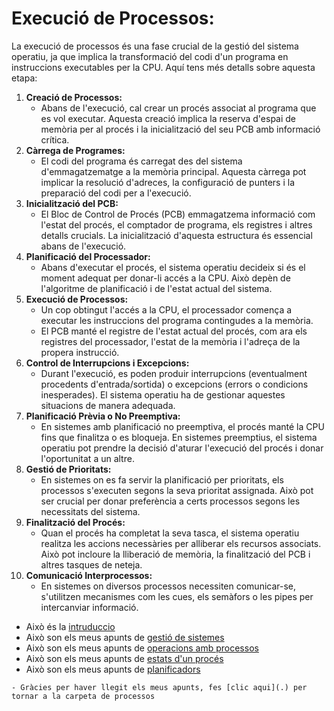 # Execució de Processos:
La execució de processos és una fase crucial de la gestió del sistema operatiu, ja que implica la transformació del codi d'un programa en instruccions executables per la CPU. Aquí tens més detalls sobre aquesta etapa:
1. **Creació de Processos:**
   - Abans de l'execució, cal crear un procés associat al programa que es vol executar. Aquesta creació implica la reserva d'espai de memòria per al procés i la inicialització del seu PCB amb informació crítica.
2. **Càrrega de Programes:**
   - El codi del programa és carregat des del sistema d'emmagatzematge a la memòria principal. Aquesta càrrega pot implicar la resolució d'adreces, la configuració de punters i la preparació del codi per a l'execució.
3. **Inicialització del PCB:**
   - El Bloc de Control de Procés (PCB) emmagatzema informació com l'estat del procés, el comptador de programa, els registres i altres detalls crucials. La inicialització d'aquesta estructura és essencial abans de l'execució.
4. **Planificació del Processador:**
   - Abans d'executar el procés, el sistema operatiu decideix si és el moment adequat per donar-li accés a la CPU. Això depèn de l'algoritme de planificació i de l'estat actual del sistema.
5. **Execució de Processos:**
   - Un cop obtingut l'accés a la CPU, el processador comença a executar les instruccions del programa contingudes a la memòria.
   - El PCB manté el registre de l'estat actual del procés, com ara els registres del processador, l'estat de la memòria i l'adreça de la propera instrucció.
6. **Control de Interrupcions i Excepcions:**
   - Durant l'execució, es poden produir interrupcions (eventualment procedents d'entrada/sortida) o excepcions (errors o condicions inesperades). El sistema operatiu ha de gestionar aquestes situacions de manera adequada.
7. **Planificació Prèvia o No Preemptiva:**
   - En sistemes amb planificació no preemptiva, el procés manté la CPU fins que finalitza o es bloqueja. En sistemes preemptius, el sistema operatiu pot prendre la decisió d'aturar l'execució del procés i donar l'oportunitat a un altre.
8. **Gestió de Prioritats:**
   - En sistemes on es fa servir la planificació per prioritats, els processos s'executen segons la seva prioritat assignada. Això pot ser crucial per donar preferència a certs processos segons les necessitats del sistema.
9. **Finalització del Procés:**
   - Quan el procés ha completat la seva tasca, el sistema operatiu realitza les accions necessàries per alliberar els recursos associats. Això pot incloure la lliberació de memòria, la finalització del PCB i altres tasques de neteja.
10. **Comunicació Interprocessos:**
    - En sistemes on diversos processos necessiten comunicar-se, s'utilitzen mecanismes com les cues, els semàfors o les pipes per intercanviar informació.

   - Això és la [intruduccio](01_Introduccio.md)
   - Això son els meus apunts de [gestió de sistemes](<02_Gestió del Sistema Operatiu.md>)
   - Això son els meus apunts de [operacions amb processos](<04_Operacions amb Processos.md>)
   - Això son els meus apunts de [estats d'un procés](<05_Estats d'un Procés.md>)
   - Això son els meus apunts de [planificadors](06_Planificadors.md)
   
    - Gràcies per haver llegit els meus apunts, fes [clic aqui](.) per tornar a la carpeta de processos